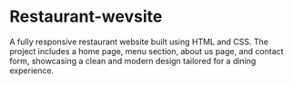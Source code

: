 # Restaurant-wevsite
A fully responsive restaurant website built using HTML and CSS. The project includes a home page, menu section, about us page, and contact form, showcasing a clean and modern design tailored for a dining experience.
